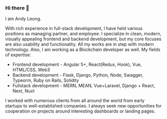 ### Hi there 👋

I am Andy Leong.

With rich experience in full-stack development, I have held various positions as managing partner, and employee. I specialize in clean, modern, visually appealing frontend and backend development, but my core focuses are also usability and functionality. All my works are in step with modern technology. Also, I am working as a Blockchain developer as well. My fields of expertise:

* Frontend development - Angular 5+, React(Redux, Hook), Vue, HTML/CSS, Web3
* Backend development - Flask, Django, Python, Node, Swagger, Typeorm, Ruby on Rails, Solidity
* Fullstack development - MERN, MEAN, Vue+Laravel, Django + React, Next, Nuxt

I worked with numerous clients from all around the world from early startups to well-established companies. I always seek new opportunities for cooperation on projects around interesting dashboards or landing pages.

